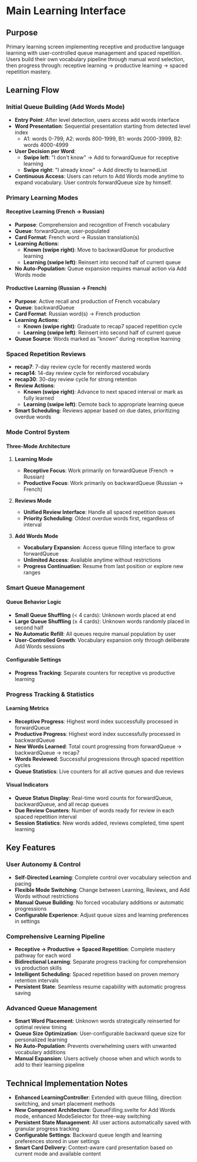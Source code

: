 # Main Learning Interface

## Purpose

Primary learning screen implementing receptive and productive language learning with user-controlled queue management and spaced repetition. Users build their own vocabulary pipeline through manual word selection, then progress through: receptive learning → productive learning → spaced repetition mastery.

## Learning Flow

### Initial Queue Building (Add Words Mode)
- **Entry Point**: After level detection, users access add words interface
- **Word Presentation**: Sequential presentation starting from detected level index
  - A1: words 0-799, A2: words 800-1999, B1: words 2000-3999, B2: words 4000-4999
- **User Decision per Word**:
  - **Swipe left**: "I don't know" → Add to forwardQueue for receptive learning
  - **Swipe right**: "I already know" → Add directly to learnedList
- **Continuous Access**: Users can return to Add Words mode anytime to expand vocabulary. User controls forwardQueue size by himself.

### Primary Learning Modes

#### Receptive Learning (French → Russian)
- **Purpose**: Comprehension and recognition of French vocabulary
- **Queue**: forwardQueue, user-populated
- **Card Format**: French word → Russian translation(s)
- **Learning Actions**:
  - **Known (swipe right)**: Move to backwardQueue for productive learning
  - **Learning (swipe left)**: Reinsert into second half of current queue
- **No Auto-Population**: Queue expansion requires manual action via Add Words mode

#### Productive Learning (Russian → French)
- **Purpose**: Active recall and production of French vocabulary
- **Queue**: backwardQueue
- **Card Format**: Russian word(s) → French production
- **Learning Actions**:
  - **Known (swipe right)**: Graduate to recap7 spaced repetition cycle
  - **Learning (swipe left)**: Reinsert into second half of current queue
- **Queue Source**: Words marked as "known" during receptive learning

### Spaced Repetition Reviews
- **recap7**: 7-day review cycle for recently mastered words
- **recap14**: 14-day review cycle for reinforced vocabulary
- **recap30**: 30-day review cycle for strong retention
- **Review Actions**:
  - **Known (swipe right)**: Advance to next spaced interval or mark as fully learned
  - **Learning (swipe left)**: Demote back to appropriate learning queue
- **Smart Scheduling**: Reviews appear based on due dates, prioritizing overdue words

### Mode Control System

#### Three-Mode Architecture
1. **Learning Mode**
   - **Receptive Focus**: Work primarily on forwardQueue (French → Russian)
   - **Productive Focus**: Work primarily on backwardQueue (Russian → French)

2. **Reviews Mode**
   - **Unified Review Interface**: Handle all spaced repetition queues
   - **Priority Scheduling**: Oldest overdue words first, regardless of interval

3. **Add Words Mode**
   - **Vocabulary Expansion**: Access queue filling interface to grow forwardQueue
   - **Unlimited Access**: Available anytime without restrictions
   - **Progress Continuation**: Resume from last position or explore new ranges

### Smart Queue Management

#### Queue Behavior Logic
- **Small Queue Shuffling** (< 4 cards): Unknown words placed at end
- **Large Queue Shuffling** (≥ 4 cards): Unknown words randomly placed in second half
- **No Automatic Refill**: All queues require manual population by user
- **User-Controlled Growth**: Vocabulary expansion only through deliberate Add Words sessions

#### Configurable Settings
- **Progress Tracking**: Separate counters for receptive vs productive learning

### Progress Tracking & Statistics

#### Learning Metrics
- **Receptive Progress**: Highest word index successfully processed in forwardQueue
- **Productive Progress**: Highest word index successfully processed in backwardQueue
- **New Words Learned**: Total count progressing from forwardQueue → backwardQueue → recap7
- **Words Reviewed**: Successful progressions through spaced repetition cycles
- **Queue Statistics**: Live counters for all active queues and due reviews

#### Visual Indicators
- **Queue Status Display**: Real-time word counts for forwardQueue, backwardQueue, and all recap queues
- **Due Review Counters**: Number of words ready for review in each spaced repetition interval
- **Session Statistics**: New words added, reviews completed, time spent learning

## Key Features

### User Autonomy & Control
- **Self-Directed Learning**: Complete control over vocabulary selection and pacing
- **Flexible Mode Switching**: Change between Learning, Reviews, and Add Words without restrictions
- **Manual Queue Building**: No forced vocabulary additions or automatic progressions
- **Configurable Experience**: Adjust queue sizes and learning preferences in settings

### Comprehensive Learning Pipeline
- **Receptive → Productive → Spaced Repetition**: Complete mastery pathway for each word
- **Bidirectional Learning**: Separate progress tracking for comprehension vs production skills
- **Intelligent Scheduling**: Spaced repetition based on proven memory retention intervals
- **Persistent State**: Seamless resume capability with automatic progress saving

### Advanced Queue Management
- **Smart Word Placement**: Unknown words strategically reinserted for optimal review timing
- **Queue Size Optimization**: User-configurable backward queue size for personalized learning
- **No Auto-Population**: Prevents overwhelming users with unwanted vocabulary additions
- **Manual Expansion**: Users actively choose when and which words to add to their learning pipeline

## Technical Implementation Notes

- **Enhanced LearningController**: Extended with queue filling, direction switching, and smart placement methods
- **New Component Architecture**: QueueFilling.svelte for Add Words mode, enhanced ModeSelector for three-way switching
- **Persistent State Management**: All user actions automatically saved with granular progress tracking
- **Configurable Settings**: Backward queue length and learning preferences stored in user settings
- **Smart Card Delivery**: Context-aware card presentation based on current mode and available content
